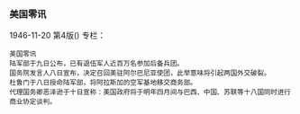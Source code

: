 ### 美国零讯

1946-11-20
第4版()
专栏：

    美国零讯
    陆军部于九日公布，已有退伍军人近百万名参加后备兵团。
    国务院发言人八日宣布，决定召回美驻阿尔巴尼亚使团，此举意味将引起两国外交破裂。
    杜鲁门于八日授命陆军部，将阿拉斯加的空军基地移交商务部。
    代理国务卿恶泽逊于十日宣称：美国政府将于明年四月间与巴西、中国、苏联等十八国同时进行商业协定谈判。
